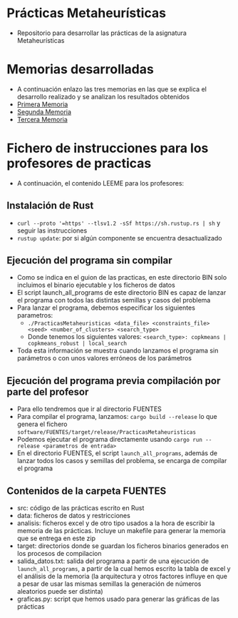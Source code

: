 # Prácticas Metaheurísticas

* Repositorio para desarrollar las prácticas de la asignatura Metaheurísticas

# Memorias desarrolladas

* A continuación enlazo las tres memorias en las que se explica el desarrollo realizado y se analizan los resultados obtenidos
* [Primera Memoria](https://github.com/SergioQuijanoRey/PracticasMetaheuristicas/blob/master/analisis/Primera%20Memoria/Memoria%20Primera.pdf)
* [Segunda Memoria](https://github.com/SergioQuijanoRey/PracticasMetaheuristicas/blob/master/analisis/Segunda%20Memoria/Memoria.pdf)
* [Tercera Memoria](https://github.com/SergioQuijanoRey/PracticasMetaheuristicas/blob/master/analisis/Tercera%20Memoria/Memoria.pdf)

# Fichero de instrucciones para los profesores de practicas

* A continuación, el contenido LEEME para los profesores:

## Instalación de Rust

* `curl --proto '=https' --tlsv1.2 -sSf https://sh.rustup.rs | sh` y seguir las instrucciones
* `rustup update`: por si algún componente se encuentra desactualizado

## Ejecución del programa sin compilar

* Como se indica en el guion de las practicas, en este directorio BIN solo incluimos el binario ejecutable y los ficheros de datos
* El script launch_all_programs de este directorio BIN es capaz de lanzar el programa con todos las distintas semillas y casos del problema
* Para lanzar el programa, debemos especificar los siguientes parametros:
    * `./PracticasMetaheuristicas <data_file> <constraints_file> <seed> <number_of_clusters> <search_type>`
    * Donde tenemos los siguientes valores: `<search_type>: copkmeans | copkmeans_robust | local_search`
* Toda esta información se muestra cuando lanzamos el programa sin parámetros o con unos valores erróneos de los parámetros

## Ejecución del programa previa compilación por parte del profesor

* Para ello tendremos que ir al directorio FUENTES
* Para compilar el programa, lanzamos: `cargo build --release` lo que genera el fichero `software/FUENTES/target/release/PracticasMetaheuristicas`
* Podemos ejecutar el programa directamente usando `cargo run --release <parametros de entrada>`
* En el directorio FUENTES, el script `launch_all_programs`, además de lanzar todos los casos y semillas del problema, se encarga de compilar el programa

## Contenidos de la carpeta FUENTES

* src: código de las prácticas escrito en Rust
* data: ficheros de datos y restricciones
* analisis: ficheros excel y de otro tipo usados a la hora de escribir la memoria de las prácticas. Incluye un makefile para generar la memoria que se entrega en este zip
* target: directorios donde se guardan los ficheros binarios generados en los procesos de compilacion
* salida_datos.txt: salida del programa a partir de una ejecución de `launch_all_programs`, a partir de la cual hemos escrito la tabla de excel y el análisis de la memoria (la arquitectura y otros factores influye en que a pesar de usar las mismas semillas la generación de números aleatorios puede ser distinta)
* graficas.py: script que hemos usado para generar las gráficas de las prácticas
